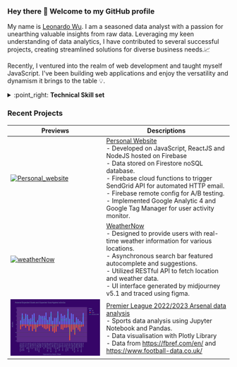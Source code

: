 ### Hey there 👋 Welcome to my GitHub profile 

My name is [Leonardo Wu](https://www.linkedin.com/in/leonardo-wu-tech/). I am a seasoned data analyst with a passion for unearthing valuable insights from raw data. Leveraging my keen understanding of data analytics, I have contributed to several successful projects, creating streamlined solutions for diverse business needs.📈

Recently, I ventured into the realm of web development and taught myself JavaScript. I've been building web applications and enjoy the versatility and dynamism it brings to the table 💡. 

<details>
<summary>:point_right: <b>Technical Skill set</b></summary>


* Python (Selennium, django, pandas, matlibplot, plotly, seaborn)
* VBA/Pivot Table
* SQL
* SAS EG/ SAS Base 
* Oracle DB
* Microsoft Access (Data extraction with SQL)
* R (forecast, tidymodels, ggplot2, Tidyverse, dplyr data analysis package)
* JavaScript (React JS, Node JS, Bootstrap,express)
* HTML5/CSS
  

</details>

### Recent Projects


|  Previews | Descriptions |
| ------------- | ------------- |
| <a href="https://leonardo-wu-tech.web.app"> <img src="https://imgur.com/I5rtRGz.png" width="400" alt="Personal_website"> </a> | [Personal Website](https://leonardo-wu-tech.web.app/)</br>- Developed on JavaScript, ReactJS and NodeJS hosted on Firebase<br/>- Data stored on Firestore noSQL database.<br/>- Firebase cloud functions to trigger SendGrid API for automated HTTP email.<br/>- Firebase remote config for A/B testing.<br/>- Implemented Google Analytic 4 and Google Tag Manager for user activity monitor.<br/> |
| <a href="https://weathernow-leonardo-wu-tech.web.app"> <img src="https://imgur.com/l6DO6KJ.png" width="400" alt="weatherNow"> </a> |[WeatherNow](https://github.com/adjsium/mj_figma_weather_app)<br/>- Designed to provide users with real-time weather information for various locations.<br/>- Asynchronous search bar featured autocomplete and suggestions.<br/>- Utilized RESTful API to fetch location and weather data.<br/>- UI interface generated by midjourney v5.1 and traced using figma.<br/>|
| <a href="https://github.com/adjsium/Arsenal-22-23"> <img src="https://github.com/adjsium/Arsenal-22-23/blob/main/%20Data_Visualisation/xG:xGa.png?raw=true" width="400" alt="arsenal notebook"> </a> | [Premier League 2022/2023 Arsenal data analysis](https://github.com/adjsium/Arsenal-22-23)<br/> - Sports data analysis using Jupyter Notebook and Pandas.<br/> - Data visualisation with Plotly Library<br/> - Data from https://fbref.com/en/ and https://www.football-data.co.uk/|



